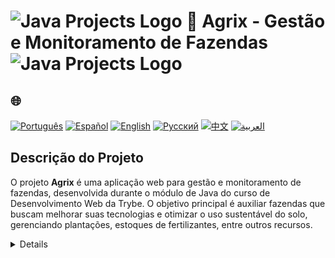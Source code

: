 # <img src="https://cdn-icons-png.flaticon.com/128/226/226777.png" alt="Java Projects Logo" width="42" height="30" /> 🌱 Agrix - Gestão e Monitoramento de Fazendas  <img src="https://cdn-icons-png.flaticon.com/128/226/226777.png" alt="Java Projects Logo" width="42" height="30" />

## 🌐 
[![Português](https://img.shields.io/badge/Português-green)](https://github.com/SamuelRocha91/Agrix/blob/main/README.md) 
[![Español](https://img.shields.io/badge/Español-yellow)](https://github.com/SamuelRocha91/Agrix/blob/main/README_es.md) 
[![English](https://img.shields.io/badge/English-blue)](https://github.com/SamuelRocha91/Agrix/blob/main/README_en.md) 
[![Русский](https://img.shields.io/badge/Русский-lightgrey)](https://github.com/SamuelRocha91/Agrix/blob/main/README_ru.md) 
[![中文](https://img.shields.io/badge/中文-red)](https://github.com/SamuelRocha91/Agrix/blob/main/README_ch.md) 
[![العربية](https://img.shields.io/badge/العربية-orange)](https://github.com/SamuelRocha91/Agrix/blob/main/README_ar.md)

## Descrição do Projeto

O projeto **Agrix** é uma aplicação web para gestão e monitoramento de fazendas, desenvolvida durante o módulo de Java do curso de Desenvolvimento Web da Trybe. O objetivo principal é auxiliar fazendas que buscam melhorar suas tecnologias e otimizar o uso sustentável do solo, gerenciando plantações, estoques de fertilizantes, entre outros recursos.

<details>
summary><h2>📈 Diagrama Banco de dados</h2></summary>

![Diagrama do banco de dados](./images/diagrama.png)

<details>
  <summary><h2>Funcionalidades Implementadas</h2></summary>
  - **Autenticação e Autorização**: Controle de acesso seguro utilizando Spring Security.
  - **Gestão de Fazendas e Plantações**: Rotas para cadastro e monitoramento de fazendas, plantações e fertilizantes.
  - **API REST**: Interface para interação com o sistema.
  - **Gerenciamento de Erros**: Tratamento robusto de erros com Spring Web.
  - **Execução em Docker**: Configuração completa para rodar a aplicação em containers Docker.
</details>

<details>
  <summary><h2>Habilidades Desenvolvidas</h2></summary>
  - Uso avançado do **Spring Framework** para construir aplicações seguras e robustas.
  - Implementação de **Spring Security** para autenticação e autorização de usuários.
  - Desenvolvimento de uma **API REST** com rotas de CRUD para gestão agrícola.
  - Integração com o **Spring Data JPA** para persistência de dados em MySQL.
  - Uso de **Docker** para conteinerização da aplicação e ambiente de testes.
  - Criação de testes unitários com **JUnit**.
</details>

<details>
  <summary><h2>Como Executar</h2></summary>
  
  1. **Clonar o Repositório**:
     ```bash
     git clone https://github.com/sSamuelRocha91/agrix.git
     ```

  2. **Acessar o Diretório**:
     ```bash
     cd agrix
     ```

  3. **Compilar e Executar**:
     Use Maven para rodar o projeto:
     ```bash
     mvn spring-boot:run
     ```

  4. **Executar os Testes**:
     Para rodar testes unitários:
     ```bash
     mvn test
     ```

  5. **Executar com Docker**:
     Construa e rode o container Docker:
     ```bash
     docker compose up
     ```
</details>

<details>
  <summary><h2>Outros Projetos</h2></summary>
  - 🗳️ [Sistema de Votação](https://github.com/SamuelRocha91/sistemaDeVotacao)
  - 🏛️ [Localizador de Museus](https://github.com/SamuelRocha91/localizadorDeMuseus)
  - 📃 [Regras de Progressão](https://github.com/SamuelRocha91/project_rule_of_progression)
</details>